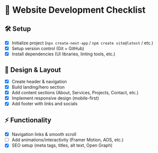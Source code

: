 # 📝 Website Development Checklist  

## 🛠️ Setup  
- [x] Initialize project (`npx create-next-app` / `npm create vite@latest` / etc.)  
- [x] Setup version control (Git + GitHub)  
- [x] Install dependencies (UI libraries, linting tools, etc.)  

## 🎨 Design & Layout  
- [x] Create header & navigation  
- [x] Build landing/hero section  
- [x] Add content sections (About, Services, Projects, Contact, etc.)  
- [x] Implement responsive design (mobile-first)  
- [x] Add footer with links and socials  

## ⚡ Functionality  
- [x] Navigation links & smooth scroll  
- [ ] Add animations/interactivity (Framer Motion, AOS, etc.)  
- [x] SEO setup (meta tags, titles, alt text, Open Graph)  

